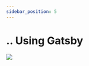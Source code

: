 ```yaml
---
sidebar_position: 5
---
```


# .. Using Gatsby

![](https://images.unsplash.com/photo-1614332287897-cdc485fa562d?ixlib=rb-1.2.1&ixid=MnwxMjA3fDB8MHxwaG90by1wYWdlfHx8fGVufDB8fHx8&auto=format&fit=crop&w=1170&q=80)